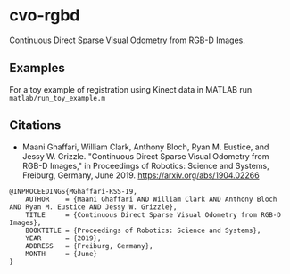 # cvo-rgbd
Continuous Direct Sparse Visual Odometry from RGB-D Images.

## Examples
For a toy example of registration using Kinect data in MATLAB run `matlab/run_toy_example.m`

## Citations
* Maani Ghaffari, William Clark, Anthony Bloch, Ryan M. Eustice, and Jessy W. Grizzle. "Continuous Direct Sparse Visual Odometry from RGB-D Images," in Proceedings of Robotics: Science and Systems, Freiburg, Germany, June 2019. https://arxiv.org/abs/1904.02266
```
@INPROCEEDINGS{MGhaffari-RSS-19, 
    AUTHOR    = {Maani Ghaffari AND William Clark AND Anthony Bloch AND Ryan M. Eustice AND Jessy W. Grizzle}, 
    TITLE     = {Continuous Direct Sparse Visual Odometry from RGB-D Images}, 
    BOOKTITLE = {Proceedings of Robotics: Science and Systems}, 
    YEAR      = {2019}, 
    ADDRESS   = {Freiburg, Germany}, 
    MONTH     = {June} 
} 
```
